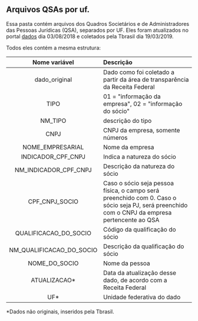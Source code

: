 ## Arquivos QSAs por uf.

Essa pasta contém arquivos dos Quadros Societários e de Administradores das Pessoas Jurídicas (QSA), separados por UF. Eles foram atualizados no portal [dados](http://dados.gov.br/dataset/qsa) dia 03/08/2018 e coletados pela Tbrasil dia 19/03/2019.

Todos eles contém a mesma estrutura:

Nome variável | Descrição|
|:---:|:----|
|dado_original| Dado como foi coletado a partir da área de transparência da Receita Federal|
|TIPO| 01 = "informação da empresa", 02 = "informação do sócio" |
|NM_TIPO|descrição do tipo|
|CNPJ| CNPJ da empresa, somente números|                    
|NOME_EMPRESARIAL| Nome da empresa |
|INDICADOR_CPF_CNPJ| Indica a natureza do sócio|       
|NM_INDICADOR_CPF_CNPJ| Descrição da natureza do sócio|    
|CPF_CNPJ_SOCIO| Caso o sócio seja pessoa física, o campo será preenchido com 0. Caso o sócio seja PJ, será preenchido com o CNPJ da empresa pertencente ao QSA|          
|QUALIFICACAO_DO_SOCIO| Código da qualificação do sócio|  
|NM_QUALIFICACAO_DO_SOCIO| Descrição da qualificação do sócio|
|NOME_DO_SOCIO| Nome da pessoa|
|ATUALIZACAO*| Data da atualização desse dado, de acordo com a Receita Federal|
|UF*| Unidade federativa do dado| 

*Dados não originais, inseridos pela Tbrasil.
